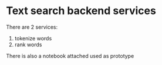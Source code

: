 
# Text search backend services

There are 2 services:

1) tokenize words
2) rank words


There is also a notebook attached used as prototype 
